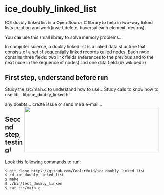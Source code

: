 # ice_doubly_linked_list
ICE doubly linked list is a Open Source C library to help in two-way linked lists creation and work(insert,delete, traversal each element, destroy).

You can use this small library to solve memory problems...

In computer science, a doubly linked list is a linked data structure that consists of a set of sequentially linked records called nodes. Each node contains three fields: two link fields (references to the previous and to the next node in the sequence of nodes) and one data field.(by wikipedia) 

First step, understand before run
--

Study the src/main.c to understand how to use...
Study calls to know how to use  lib...  lib/ice\_doubly\_linked.h

any doubts... create issue or send me a e-mail...
<img align="right" width="440" height="150" src="https://upload.wikimedia.org/wikipedia/commons/thumb/5/5e/Doubly-linked-list.svg/610px-Doubly-linked-list.svg.png">

Second step, testing!
--


Look this following commands to run:
```
$ git clone https://github.com/CoolerVoid/ice_doubly_linked_list
$ cd ice_doubly_linked_list
$ make
$ ./bin/test_doubly_linked
$ cat src/main.c
```



